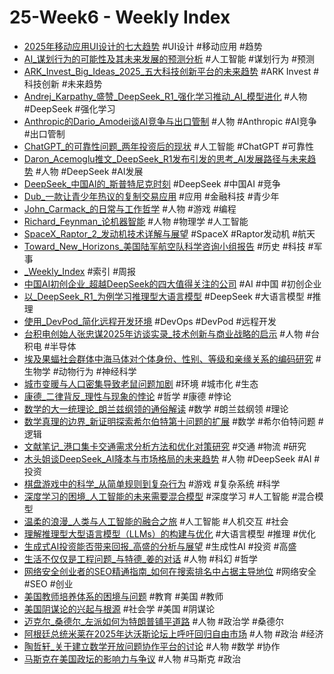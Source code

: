 # 25-Week6 - Weekly Index

- [2025年移动应用UI设计的七大趋势](2025年移动应用UI设计的七大趋势.md) #UI设计 #移动应用 #趋势
- [AI_谋划行为的可能性及其未来发展的预测分析](AI_谋划行为的可能性及其未来发展的预测分析.md) #人工智能 #谋划行为 #预测
- [ARK_Invest_Big_Ideas_2025_五大科技创新平台的未来趋势](ARK_Invest_Big_Ideas_2025_五大科技创新平台的未来趋势.md) #ARK Invest #科技创新 #未来趋势
- [Andrej_Karpathy_盛赞_DeepSeek_R1_强化学习推动_AI_模型进化](Andrej_Karpathy_盛赞_DeepSeek_R1_强化学习推动_AI_模型进化.md) #人物 #DeepSeek #强化学习
- [Anthropic的Dario_Amodei谈AI竞争与出口管制](Anthropic的Dario_Amodei谈AI竞争与出口管制.md) #人物 #Anthropic #AI竞争 #出口管制
- [ChatGPT_的可靠性问题_两年投资后的现状](ChatGPT_的可靠性问题_两年投资后的现状.md) #人工智能 #ChatGPT #可靠性
- [Daron_Acemoglu推文_DeepSeek_R1发布引发的思考_AI发展路径与未来趋势](Daron_Acemoglu推文_DeepSeek_R1发布引发的思考_AI发展路径与未来趋势.md) #人物 #DeepSeek #AI发展
- [DeepSeek_中国AI的_斯普特尼克时刻](DeepSeek_中国AI的_斯普特尼克时刻.md) #DeepSeek #中国AI #竞争
- [Dub_一款让青少年热议的复制交易应用](Dub_一款让青少年热议的复制交易应用.md) #应用 #金融科技 #青少年
- [John_Carmack_的日常与工作哲学](John_Carmack_的日常与工作哲学.md) #人物 #游戏 #编程
- [Richard_Feynman_论机器智能](Richard_Feynman_论机器智能.md) #人物 #物理学 #人工智能
- [SpaceX_Raptor_2_发动机技术详解与展望](SpaceX_Raptor_2_发动机技术详解与展望.md) #SpaceX #Raptor发动机 #航天
- [Toward_New_Horizons_美国陆军航空队科学咨询小组报告](Toward_New_Horizons_美国陆军航空队科学咨询小组报告.md) #历史 #科技 #军事
- [_Weekly_Index](_Weekly_Index.md) #索引 #周报
- [中国AI初创企业_超越DeepSeek的四大值得关注的公司](中国AI初创企业_超越DeepSeek的四大值得关注的公司.md) #AI #中国 #初创企业
- [以_DeepSeek_R1_为例学习推理型大语言模型](以_DeepSeek_R1_为例学习推理型大语言模型.md) #DeepSeek #大语言模型 #推理
- [使用_DevPod_简化远程开发环境](使用_DevPod_简化远程开发环境.md) #DevOps #DevPod #远程开发
- [台积电创始人张忠谋2025年访谈实录_技术创新与商业战略的启示](台积电创始人张忠谋2025年访谈实录_技术创新与商业战略的启示.md) #人物 #台积电 #半导体
- [埃及果蝠社会群体中海马体对个体身份、性别、等级和亲缘关系的编码研究](埃及果蝠社会群体中海马体对个体身份、性别、等级和亲缘关系的编码研究.md) #生物学 #动物行为 #神经科学
- [城市变暖与人口密集导致老鼠问题加剧](城市变暖与人口密集导致老鼠问题加剧.md) #环境 #城市化 #生态
- [康德_二律背反_理性与现象的悖论](康德_二律背反_理性与现象的悖论.md) #哲学 #康德 #悖论
- [数学的大一统理论_朗兰兹纲领的通俗解读](数学的大一统理论_朗兰兹纲领的通俗解读.md) #数学 #朗兰兹纲领 #理论
- [数学真理的边界_新证明探索希尔伯特第十问题的扩展](数学真理的边界_新证明探索希尔伯特第十问题的扩展.md) #数学 #希尔伯特问题 #逻辑
- [文献笔记_港口集卡交通需求分析方法和优化对策研究](文献笔记_港口集卡交通需求分析方法和优化对策研究.md) #交通 #物流 #研究
- [木头姐谈DeepSeek_AI降本与市场格局的未来趋势](木头姐谈DeepSeek_AI降本与市场格局的未来趋势.md) #人物 #DeepSeek #AI #投资
- [棋盘游戏中的科学_从简单规则到复杂行为](棋盘游戏中的科学_从简单规则到复杂行为.md) #游戏 #复杂系统 #科学
- [深度学习的困境_人工智能的未来需要混合模型](深度学习的困境_人工智能的未来需要混合模型.md) #深度学习 #人工智能 #混合模型
- [温柔的浪漫_人类与人工智能的融合之旅](温柔的浪漫_人类与人工智能的融合之旅.md) #人工智能 #人机交互 #社会
- [理解推理型大型语言模型（LLMs）的构建与优化](理解推理型大型语言模型（LLMs）的构建与优化.md) #大语言模型 #推理 #优化
- [生成式AI投资能否带来回报_高盛的分析与展望](生成式AI投资能否带来回报_高盛的分析与展望.md) #生成性AI #投资 #高盛
- [生活不仅仅是工程问题_与特德_姜的对话](生活不仅仅是工程问题_与特德_姜的对话.md) #人物 #科幻 #哲学
- [网络安全创业者的SEO精通指南_如何在搜索排名中占据主导地位](网络安全创业者的SEO精通指南_如何在搜索排名中占据主导地位.md) #网络安全 #SEO #创业
- [美国教师培养体系的困境与问题](美国教师培养体系的困境与问题.md) #教育 #美国 #教师
- [美国阴谋论的兴起与根源](美国阴谋论的兴起与根源.md) #社会学 #美国 #阴谋论
- [迈克尔_桑德尔_左派如何为特朗普铺平道路](迈克尔_桑德尔_左派如何为特朗普铺平道路.md) #人物 #政治学 #桑德尔
- [阿根廷总统米莱在2025年达沃斯论坛上呼吁回归自由市场](阿根廷总统米莱在2025年达沃斯论坛上呼吁回归自由市场.md) #人物 #政治 #经济
- [陶哲轩_关于建立数学开放问题协作平台的讨论](陶哲轩_关于建立数学开放问题协作平台的讨论.md) #人物 #数学 #协作
- [马斯克在美国政坛的影响力与争议](马斯克在美国政坛的影响力与争议.md) #人物 #马斯克 #政治